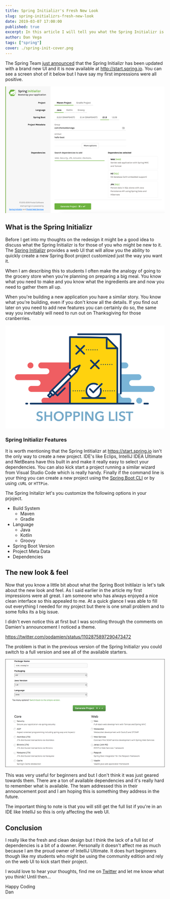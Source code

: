 ```yaml
---
title: Spring Initializr's Fresh New Look
slug: spring-initializrs-fresh-new-look
date: 2019-03-07 17:00:00
published: true
excerpt: In this article I will tell you what the Spring Initializr is and give you my thoughts on the new redesign.
author: Dan Vega
tags: ["spring"]
cover: ./spring-init-cover.png
---
```


The Spring Team [just announced](https://spring.io/blog/2019/03/05/spring-initializr-new-ui) that the Spring Initializr has been updated with a brand new UI and it is now available at http://start.spring.io. You can see a screen shot of it below but I have say my first impressions were all positive.

![Spring Initializr New Look](spring-init-new-look.png)

## What is the Spring Initializr

Before I get into my thoughts on the redesign it might be a good idea to discuss what the Spring Initializr is for those of you who might be new to it. The [Spring Initializr](https://start.spring.io) provides a web UI that will allow you the ability to quickly create a new Spring Boot project customized just the way you want it.

When I am describing this to students I often make the analogy of going to the grocery store when you're planning on preparing a big meal. You know what you need to make and you know what the ingredients are and now you need to gather them all up.

When you're building a new application you have a similar story. You know what you're building, even if you don't know all the details. If you find out later on you need to add new features you can certainly do so, the same way you inevitably will need to run out on Thanksgiving for those cranberries.

![Shopping List](shopping-list.png)

### Spring Initializr Features

It is worth mentioning that the Spring Intitializr at https://start.spring.io isn't the only way to create a new project. IDE's like Eclips, IntelliJ IDEA Ultimate and NetBeans have this built in and make it really easy to select your dependencies. You can also kick start a project running a similar wizard from Visual Studio Code which is really handy. Finally if the command line is your thing you can create a new project using the [Spring Boot CLI](https://docs.spring.io/spring-boot/docs/current/reference/htmlsingle/#cli-init) or by using `cURL` or `HTTPie`.

The Spring Initalizr let's you customize the following options in your prjoject.

- Build System
  - Maven
  - Gradle
- Language
  - Java
  - Kotlin
  - Groovy
- Spring Boot Version
- Project Meta Data
- Dependencies

## The new look & feel

Now that you know a little bit about what the Spring Boot Initilaizr is let's talk about the new look and feel. As I said earlier in the article my first impressions were all great. I am someone who has always enjoyed a nice clean interface so this appealed to me. At a quick glance I was able to fill out everything I needed for my project but there is one small problem and to some folks its a big issue.

I didn't even notice this at first but I was scrolling through the comments on Damien's announcement I noticed a theme.

https://twitter.com/oodamien/status/1102875897290473472

The problem is that in the previous version of the Spring Initializr you could switch to a full version and see all of the available starters.

![Spring Initializr Full Version](spring-init-full-version.jpg)

This was very useful for beginners and but I don't think it was just geared towards them. There are a ton of available dependencies and it's really hard to remember what is available. The team addressed this in their announcement post and I am hoping this is something they address in the future.

The important thing to note is that you will still get the full list if you're in an IDE like IntelliJ so this is only affecting the web UI.

## Conclusion

I really like the fresh and clean design but I think the lack of a full list of dependencies is a bit of a downer. Personally it doesn't affect me as much because I am the proud owner of IntelliJ Ultimate. It does hurt beginners though like my students who might be using the community edition and rely on the web UI to kick start their project.

I would love to hear your thoughts, find me on [Twitter](https://twitter.com/therealdanvega) and let me know what you think! Until then...

Happy Coding<br/>
Dan
